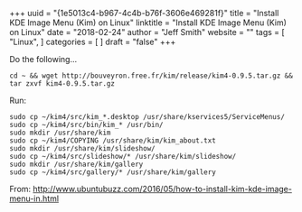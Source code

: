 +++ 
uuid = "{1e5013c4-b967-4c4b-b76f-3606e469281f}" 
title = "Install KDE Image Menu (Kim) on Linux" 
linktitle = "Install KDE Image Menu (Kim) on Linux" 
date = "2018-02-24" 
author = "Jeff Smith" 
website = "" 
tags = [ "Linux",  ] 
categories = [  ] 
draft = "false" 
+++ 

Do the following...

```
cd ~ && wget http://bouveyron.free.fr/kim/release/kim4-0.9.5.tar.gz && tar zxvf kim4-0.9.5.tar.gz
```

Run:

```
sudo cp ~/kim4/src/kim_*.desktop /usr/share/kservices5/ServiceMenus/
sudo cp ~/kim4/src/bin/kim_* /usr/bin/
sudo mkdir /usr/share/kim
sudo cp ~/kim4/COPYING /usr/share/kim/kim_about.txt
sudo mkdir /usr/share/kim/slideshow/
sudo cp ~/kim4/src/slideshow/* /usr/share/kim/slideshow/
sudo mkdir /usr/share/kim/gallery
sudo cp ~/kim4/src/gallery/* /usr/share/kim/gallery
```
    
From: http://www.ubuntubuzz.com/2016/05/how-to-install-kim-kde-image-menu-in.html 
